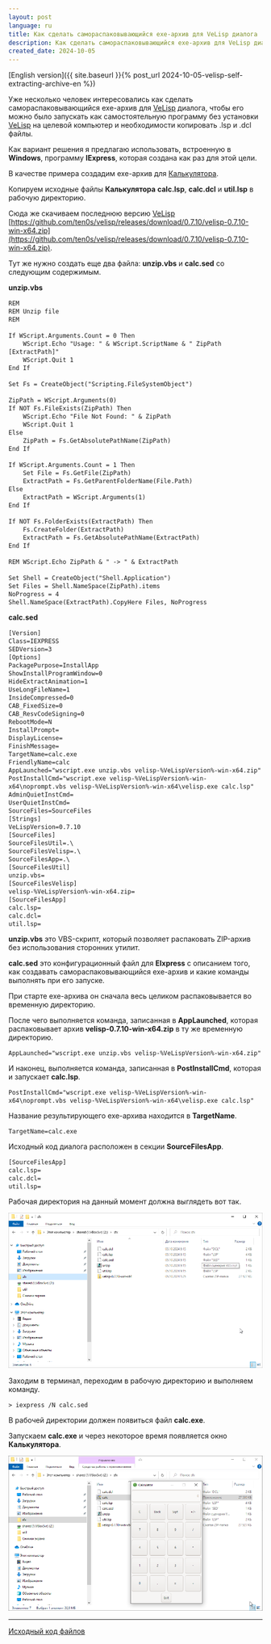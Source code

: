 ```yaml
---
layout: post
language: ru
title: Как сделать самораспаковывающийся exe-архив для VeLisp диалога
description: Как сделать самораспаковывающийся exe-архив для VeLisp диалога
created_date: 2024-10-05
---
```


[English version]({{ site.baseurl }}{% post_url 2024-10-05-velisp-self-extracting-archive-en %})

Уже несколько человек интересовались как сделать самораспаковывающийся exe-архив для
[VeLisp](https://github.com/ten0s/velisp) диалога, чтобы его можно было запускать
как самостоятельную программу без установки [VeLisp](https://github.com/ten0s/velisp)
на целевой компьютер и необходимости копировать .lsp и .dcl файлы.

Как вариант решения я предлагаю использовать, встроенную в **Windows**, программу **IExpress**,
которая создана как раз для этой цели.

В качестве примера создадим exe-архив для [Калькулятора](https://github.com/ten0s/velisp/blob/master/README-ru.md#%D0%B7%D0%B0%D0%BF%D1%83%D1%81%D0%BA%D0%B0%D0%B5%D0%BC-%D0%BA%D0%BE%D0%B4-%D0%B8%D0%B7-%D1%84%D0%B0%D0%B9%D0%BB%D0%B0).

Копируем исходные файлы **Калькулятора** **calc.lsp**, **calc.dcl** и **util.lsp** в рабочую директорию.

Сюда же скачиваем последнюю версию [VeLisp](https://github.com/ten0s/velisp) [https://github.com/ten0s/velisp/releases/download/0.7.10/velisp-0.7.10-win-x64.zip](https://github.com/ten0s/velisp/releases/download/0.7.10/velisp-0.7.10-win-x64.zip).

Тут же нужно создать еще два файла: **unzip.vbs** и **calc.sed** со следующим содержимым.

**unzip.vbs**

```visualbasic
REM
REM Unzip file
REM

If WScript.Arguments.Count = 0 Then
    WScript.Echo "Usage: " & WScript.ScriptName & " ZipPath [ExtractPath]"
    WScript.Quit 1
End If

Set Fs = CreateObject("Scripting.FileSystemObject")

ZipPath = WScript.Arguments(0)
If NOT Fs.FileExists(ZipPath) Then
    WScript.Echo "File Not Found: " & ZipPath
    WScript.Quit 1
Else
    ZipPath = Fs.GetAbsolutePathName(ZipPath)
End If

If WScript.Arguments.Count = 1 Then
    Set File = Fs.GetFile(ZipPath)
    ExtractPath = Fs.GetParentFolderName(File.Path)
Else
    ExtractPath = WScript.Arguments(1)
End If

If NOT Fs.FolderExists(ExtractPath) Then
    Fs.CreateFolder(ExtractPath)
    ExtractPath = Fs.GetAbsolutePathName(ExtractPath)
End If

REM WScript.Echo ZipPath & " -> " & ExtractPath

Set Shell = CreateObject("Shell.Application")
Set Files = Shell.NameSpace(ZipPath).items
NoProgress = 4
Shell.NameSpace(ExtractPath).CopyHere Files, NoProgress
```

**calc.sed**

```
[Version]
Class=IEXPRESS
SEDVersion=3
[Options]
PackagePurpose=InstallApp
ShowInstallProgramWindow=0
HideExtractAnimation=1
UseLongFileName=1
InsideCompressed=0
CAB_FixedSize=0
CAB_ResvCodeSigning=0
RebootMode=N
InstallPrompt=
DisplayLicense=
FinishMessage=
TargetName=calc.exe
FriendlyName=calc
AppLaunched="wscript.exe unzip.vbs velisp-%VeLispVersion%-win-x64.zip"
PostInstallCmd="wscript.exe velisp-%VeLispVersion%-win-x64\noprompt.vbs velisp-%VeLispVersion%-win-x64\velisp.exe calc.lsp"
AdminQuietInstCmd=
UserQuietInstCmd=
SourceFiles=SourceFiles
[Strings]
VeLispVersion=0.7.10
[SourceFiles]
SourceFilesUtil=.\
SourceFilesVelisp=.\
SourceFilesApp=.\
[SourceFilesUtil]
unzip.vbs=
[SourceFilesVelisp]
velisp-%VeLispVersion%-win-x64.zip=
[SourceFilesApp]
calc.lsp=
calc.dcl=
util.lsp=
```

**unzip.vbs** это VBS-скрипт, который позволяет распаковать ZIP-архив без использования сторонних утилит.

**calc.sed** это конфигурационный файл для **EIxpress** с описанием того, как создавать самораспаковывающийся exe-архив и какие команды выполнять при его запуске.

При старте exe-архива он сначала весь целиком распаковывается во временную директорию.

После чего выполняется команда, записанная в **AppLaunched**, которая распаковывает архив **velisp-0.7.10-win-x64.zip** в ту же временную директорию.

```
AppLaunched="wscript.exe unzip.vbs velisp-%VeLispVersion%-win-x64.zip"
```

И наконец, выполняется команда, записанная в **PostInstallCmd**, которая и запускает **calc.lsp**.

```
PostInstallCmd="wscript.exe velisp-%VeLispVersion%-win-x64\noprompt.vbs velisp-%VeLispVersion%-win-x64\velisp.exe calc.lsp"
```

Название результирующего exe-архива находится в **TargetName**.

```
TargetName=calc.exe
```

Исходный код диалога расположен в секции **SourceFilesApp**.

```
[SourceFilesApp]
calc.lsp=
calc.dcl=
util.lsp=
```

Рабочая директория на данный момент должна выглядеть вот так.

![Source Files Image](/assets/images/velisp-self-extracting-archive/source-files.png)

Заходим в терминал, переходим в рабочую директорию и выполняем команду.

```
> iexpress /N calc.sed
```

В рабочей директории должен появиться файл **calc.exe**.

Запускаем **calc.exe** и через некоторое время появляется окно **Калькулятора**.

![Calc App Started Image](/assets/images/velisp-self-extracting-archive/calc-app-started.png)

---

[Исходный код файлов](https://github.com/ten0s/blog-code/tree/main/velisp-self-extracting-archive)
